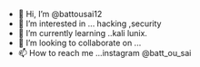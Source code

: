 - 👋 Hi, I’m @battousai12
- 👀 I’m interested in ... hacking ,security
- 🌱 I’m currently learning ..kali lunix.
- 💞️ I’m looking to collaborate on ...
- 📫 How to reach me ...instagram  @batt_ou_sai

<!---
battousai12/battousai12 is a ✨ special ✨ repository because its `README.md` (this file) appears on your GitHub profile.
You can click the Preview link to take a look at your changes.
--->
